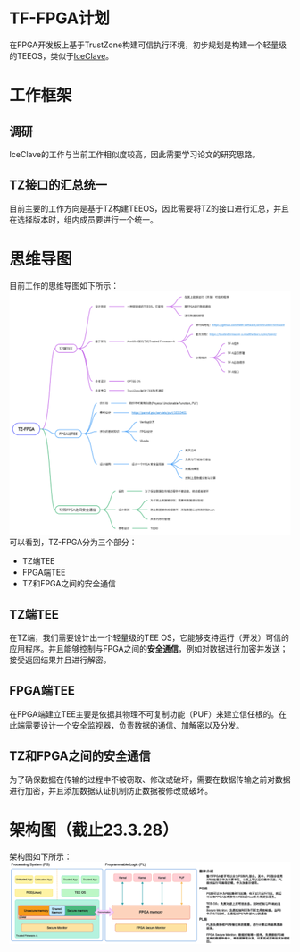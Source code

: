 # TF-FPGA计划

在FPGA开发板上基于TrustZone构建可信执行环境，初步规划是构建一个轻量级的TEEOS，类似于[IceClave](https://dl.acm.org/doi/pdf/10.1145/3466752.3480109)。

# 工作框架

## 调研
IceClave的工作与当前工作相似度较高，因此需要学习论文的研究思路。

## TZ接口的汇总统一
目前主要的工作方向是基于TZ构建TEEOS，因此需要将TZ的接口进行汇总，并且在选择版本时，组内成员要进行一个统一。

# 思维导图
目前工作的思维导图如下所示：
![](images/TZ-FPGA%20MindPraph.png)
可以看到，TZ-FPGA分为三个部分：
+ TZ端TEE
+ FPGA端TEE
+ TZ和FPGA之间的安全通信

## TZ端TEE
在TZ端，我们需要设计出一个轻量级的TEE OS，它能够支持运行（开发）可信的应用程序。并且能够控制与FPGA之间的**安全通信**，例如对数据进行加密并发送；接受返回结果并且进行解密。

## FPGA端TEE
在FPGA端建立TEE主要是依据其物理不可复制功能（PUF）来建立信任根的。在此端需要设计一个安全监视器，负责数据的通信、加解密以及分发。

## TZ和FPGA之间的安全通信
为了确保数据在传输的过程中不被窃取、修改或破坏，需要在数据传输之前对数据进行加密，并且添加数据认证机制防止数据被修改或破坏。

# 架构图（截止23.3.28）
架构图如下所示：
![](images/TZ-FPGA%20Structure.png)
